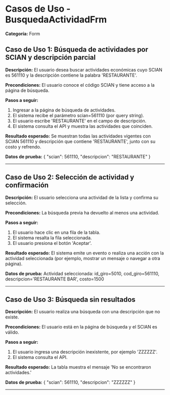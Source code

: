 # Casos de Uso - BusquedaActividadFrm

**Categoría:** Form

## Caso de Uso 1: Búsqueda de actividades por SCIAN y descripción parcial

**Descripción:** El usuario desea buscar actividades económicas cuyo SCIAN es 561110 y la descripción contiene la palabra 'RESTAURANTE'.

**Precondiciones:**
El usuario conoce el código SCIAN y tiene acceso a la página de búsqueda.

**Pasos a seguir:**
1. Ingresar a la página de búsqueda de actividades.
2. El sistema recibe el parámetro scian=561110 (por query string).
3. El usuario escribe 'RESTAURANTE' en el campo de descripción.
4. El sistema consulta el API y muestra las actividades que coinciden.

**Resultado esperado:**
Se muestran todas las actividades vigentes con SCIAN 561110 y descripción que contiene 'RESTAURANTE', junto con su costo y refrendo.

**Datos de prueba:**
{ "scian": 561110, "descripcion": "RESTAURANTE" }

---

## Caso de Uso 2: Selección de actividad y confirmación

**Descripción:** El usuario selecciona una actividad de la lista y confirma su selección.

**Precondiciones:**
La búsqueda previa ha devuelto al menos una actividad.

**Pasos a seguir:**
1. El usuario hace clic en una fila de la tabla.
2. El sistema resalta la fila seleccionada.
3. El usuario presiona el botón 'Aceptar'.

**Resultado esperado:**
El sistema emite un evento o realiza una acción con la actividad seleccionada (por ejemplo, mostrar un mensaje o navegar a otra página).

**Datos de prueba:**
Actividad seleccionada: id_giro=5010, cod_giro=561110, descripcion='RESTAURANTE BAR', costo=1500

---

## Caso de Uso 3: Búsqueda sin resultados

**Descripción:** El usuario realiza una búsqueda con una descripción que no existe.

**Precondiciones:**
El usuario está en la página de búsqueda y el SCIAN es válido.

**Pasos a seguir:**
1. El usuario ingresa una descripción inexistente, por ejemplo 'ZZZZZZ'.
2. El sistema consulta el API.

**Resultado esperado:**
La tabla muestra el mensaje 'No se encontraron actividades.'

**Datos de prueba:**
{ "scian": 561110, "descripcion": "ZZZZZZ" }

---

